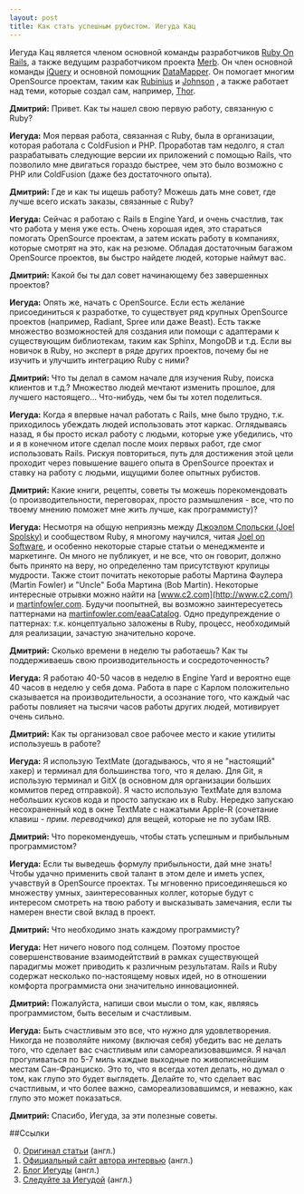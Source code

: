 ```yaml
---
layout: post
title: Как стать успешным рубистом. Иегуда Кац
---
```


Иегуда Кац является членом основной команды разработчиков [Ruby On Rails](http://www.rubyonrails.org/), а также ведущим разработчиком проекта [Merb](http://www.merbivore.com/). Он член основной команды [jQuery](http://www.jquery.com/) и основной помощник [DataMapper](http://www.datamapper.org/doku.php). Он помогает многим OpenSource проектам, таким как [Rubinius](http://rubini.us/) и [Johnson](http://github.com/jbarnette/johnson) , а также работает над теми, которые создал сам, например, [Thor](http://github.com/wycats/thor).

**Дмитрий:** Привет. Как ты нашел свою первую работу, связанную с Ruby?

**Иегуда:** Моя первая работа, связанная с Ruby, была в организации, которая работала c ColdFusion и PHP. Проработав там недолго, я стал разрабатывать следующие версии их приложений с помощью Rails, что позволило мне двигаться гораздо быстрее, чем это было возможно с PHP или ColdFusion (даже без достаточного опыта).

**Дмитрий:** Где и как ты ищешь работу? Можешь дать мне совет, где лучше всего искать заказы, связанные с Ruby?

**Иегуда:** Сейчас я работаю с Rails в Engine Yard, и очень счастлив, так что работа у меня уже есть. Очень хорошая идея, это стараться помогать OpenSource проектам, а затем искать работу в компаниях, которые смотрят на это, как на резюме. Обладая достаточным багажом OpenSource проектов, вы быстро найдете людей, которые наймут вас.

**Дмитрий:** Какой бы ты дал совет начинающему без завершенных проектов?

**Иегуда:** Опять же, начать с OpenSource. Если есть желание присоединиться к разработке, то существует ряд крупных OpenSource проектов (например, Radiant, Spree или даже Beast). Есть также множество возможностей для создания или помощи с адаптерами к существующим библиотекам, таким как Sphinx, MongoDB и т.д. Если вы новичок в Ruby, но эксперт в ряде других проектов, почему бы не изучить и улучшить интеграцию Ruby с ними?

**Дмитрий:** Что ты делал в самом начале для изучения Ruby, поиска клиентов и т.д.? Множество людей мечтают изменить прошлое, для лучшего настоящего... Что-нибудь, чем бы ты хотел поделиться.

**Иегуда:** Когда я впервые начал работать с Rails, мне было трудно, т.к. приходилось убеждать людей использовать этот каркас. Оглядываясь назад, я бы просто искал работу с людьми, которые уже убедились, что и я в конечном итоге сделал после моих первых работ, где смог использовать Rails. Рискуя повториться, путь для достижения этой цели проходит через повышение вашего опыта в OpenSource проектах и ставку на работу с людьми, ищущими более опытных рубистов.

**Дмитрий:** Какие книги, рецепты, советы ты можешь порекомендовать (о производительности, переговорах, просто размышления - все, что по твоему мнению поможет мне жить лучше, как программисту)?

**Иегуда:** Несмотря на общую неприязнь между [Джоэлом Спольски (Joel Spolsky)](http://www.joelonsoftware.com/) и сообществом Ruby, я многому научился, читая [Joel on Software](http://www.joelonsoftware.com/), и особенно некоторые старые статьи о менеджменте и маркетинге. Он много не публикует, и не все, что он говорит, должно быть принято на веру, но определенно там присутствуют крупицы мудрости. Также стоит почитать некоторые работы Мартина Фаулера (Martin Fowler) и "Uncle" Боба Мартина (Bob Martin). Некоторые интересные отрывки можно найти на [www.c2.com](http://www.c2.com/) и [martinfowler.com](http://martinfowler.com/). Будучи поопытней, вы возможно заинтересуетесь паттернами на [martinfowler.com/eaaCatalog](http://martinfowler.com/eaaCatalog). Одно предупреждение о паттернах: т.к. концептуально заложены в Ruby, процесс, необходимый для реализации, зачастую значительно короче.

**Дмитрий:** Сколько времени в неделю ты работаешь? Как ты поддерживаешь свою производительность и сосредоточенность?

**Иегуда:** Я работаю 40-50 часов в неделю в Engine Yard и вероятно еще 40 часов в неделю у себя дома. Работа в паре с Карлом положительно сказывается на производительности, а осознание того, что каждый час работы повлияет на тысячи часов работы других людей, мотивирует очень сильно.

**Дмитрий:** Как ты организовал свое рабочее место и какие утилиты используешь в работе?

**Иегуда:** Я использую TextMate (догадываюсь, что я не "настоящий" хакер) и терминал для большинства того, что я делаю. Для Git, я использую терминал и GitX (в основном для организации больших коммитов перед отправкой). Я часто использую TextMate для взлома небольших кусков кода и просто запускаю их в Ruby. Нередко запускаю несохраненный код в окне TextMate с нажатыми Apple-R (сочетание клавиш - _прим. переводчика_) для вещей, которые не по зубам IRB.

**Дмитрий:** Что порекомендуешь, чтобы стать успешным и прибыльным программистом?

**Иегуда:** Если ты выведешь формулу прибыльности, дай мне знать! Чтобы удачно применить свой талант в этом деле и иметь успех, учавствуй в OpenSource проектах. Ты мгновенно присоединяешься ко множеству умных, заинтересованных коллег, которые будут с интересом смотреть на твою работу и высказывать замечания, если ты намерен внести свой вклад в проект.

**Дмитрий:** Что необходимо знать каждому программисту?

**Иегуда:** Нет ничего нового под солнцем. Поэтому простое совершенствование взаимодейтствий в рамках существующей парадигмы может приводить к различным результатам. Rails и Ruby содержат несколько по-настоящему новых идей, но в отношении комфорта программиста они значительно инновационней.

**Дмитрий:** Пожалуйста, напиши свои мысли о том, как, являясь программистом, быть веселым и счастливым.

**Иегуда:** Быть счастливым это все, что нужно для удовлетворения. Никогда не позволяйте никому (включая себя) убедить вас не делать того, что сделает вас счастливым или самореализовавшимся. Я начал прогуливаться по 5-7 миль каждые выходные по живописнейшим местам Сан-Франциско. Это то, что я всегда хотел делать, но думал о том, как глупо это будет выглядеть. Делайте то, что сделает вас счастливым, и что более важно, самореализовавшимся, и неважно, как глупо это может показаться.

**Дмитрий:** Спасибо, Иегуда, за эти полезные советы.

##Ссылки

  0. [Оригинал статьи](http://belitsky.info/freelance/yehuda-katz/) (англ.)
  0. [Официальный сайт автора интервью](http://belitsky.info/) (англ.)
  0. [Блог Иегуды](http://yehudakatz.com/) (англ.)
  0. [Следуйте за Иегудой](http://twitter.com/wycats) (англ.)
